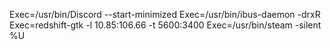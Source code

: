 Exec=/usr/bin/Discord --start-minimized
Exec=/usr/bin/ibus-daemon -drxR
Exec=redshift-gtk -l 10.85:106.66 -t 5600:3400
Exec=/usr/bin/steam -silent %U
